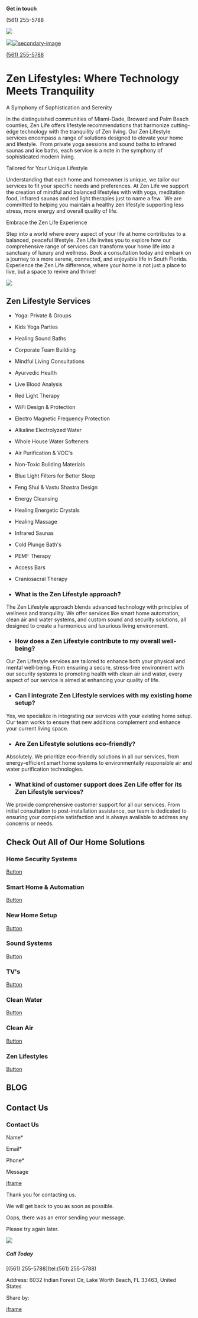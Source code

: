 **Get in touch**

(561) 255-5788

[![](https://irp.cdn-website.com/ec518403/dms3rep/multi/Zen-life-logo-black-1920w.webp)](https://www.gozen.life/)

[![](https://irp.cdn-website.com/ec518403/dms3rep/multi/Zen-Life-Logo-1920w.webp)![secondary-image](https://irp.cdn-website.com/ec518403/dms3rep/multi/Zen-life-logo-black-1920w.webp)](https://www.gozen.life/)

[(561) 255-5788](https://www.gozen.life/)

# Zen Lifestyles: Where Technology Meets Tranquility

A Symphony of Sophistication and Serenity

In the distinguished communities of Miami-Dade, Broward and Palm Beach counties, Zen Life offers lifestyle recommendations that harmonize cutting-edge technology with the tranquility of Zen living. Our Zen Lifestyle services encompass a range of solutions designed to elevate your home and lifestyle.  From private yoga sessions and sound baths to infrared saunas and ice baths, each service is a note in the symphony of sophisticated modern living.

Tailored for Your Unique Lifestyle

Understanding that each home and homeowner is unique, we tailor our services to fit your specific needs and preferences. At Zen Life we support the creation of mindful and balanced lifestyles with with yoga, meditation food, infrared saunas and red light therapies just to name a few.  We are committed to helping you maintain a healthy zen lifestyle supporting less stress, more energy and overall quality of life.

Embrace the Zen Life Experience

Step into a world where every aspect of your life at home contributes to a balanced, peaceful lifestyle. Zen Life invites you to explore how our comprehensive range of services can transform your home life into a sanctuary of luxury and wellness. Book a consultation today and embark on a journey to a more serene, connected, and enjoyable life in South Florida. Experience the Zen Life difference, where your home is not just a place to live, but a space to revive and thrive!

![](https://irp.cdn-website.com/ec518403/dms3rep/multi/family-yoga-1920w.webp)

## Zen Lifestyle Services

- Yoga: Private & Groups
- Kids Yoga Parties
- Healing Sound Baths
- Corporate Team Building
- Mindful Living Consultations
- Ayurvedic Health
- Live Blood Analysis
- Red Light Therapy

- WiFi Design & Protection
- Electro Magnetic Frequency Protection
- Alkaline Electrolyzed Water
- Whole House Water Softeners
- Air Purification & VOC's
- Non-Toxic Building Materials
- Blue Light Filters for Better Sleep

- Feng Shui & Vastu Shastra Design
- Energy Cleansing
- Healing Energetic Crystals
- Healing Massage
- Infrared Saunas
- Cold Plunge Bath's
- PEMF Therapy
- Access Bars
- Craniosacral Therapy

- ### What is the Zen Lifestyle approach?



















The Zen Lifestyle approach blends advanced technology with principles of wellness and tranquility. We offer services like smart home automation, clean air and water systems, and custom sound and security solutions, all designed to create a harmonious and luxurious living environment.

- ### How does a Zen Lifestyle contribute to my overall well-being?



















Our Zen Lifestyle services are tailored to enhance both your physical and mental well-being. From ensuring a secure, stress-free environment with our security systems to promoting health with clean air and water, every aspect of our service is aimed at enhancing your quality of life.

- ### Can I integrate Zen Lifestyle services with my existing home setup?



















Yes, we specialize in integrating our services with your existing home setup. Our team works to ensure that new additions complement and enhance your current living space.

- ### Are Zen Lifestyle solutions eco-friendly?



















Absolutely. We prioritize eco-friendly solutions in all our services, from energy-efficient smart home systems to environmentally responsible air and water purification technologies.

- ### What kind of customer support does Zen Life offer for its Zen Lifestyle services?



















We provide comprehensive customer support for all our services. From initial consultation to post-installation assistance, our team is dedicated to ensuring your complete satisfaction and is always available to address any concerns or needs.


## Check Out All of Our Home Solutions

### Home Security Systems

[Button](https://www.gozen.life/services/home-security)

### Smart Home & Automation

[Button](https://www.gozen.life/services/smart-home-automation)

### New Home Setup

[Button](https://www.gozen.life/services/new-home-setup)

### Sound Systems

[Button](https://www.gozen.life/services/sound-systems)

### TV's

[Button](https://www.gozen.life/services/tvs)

### Clean Water

[Button](https://www.gozen.life/services/clean-water)

### Clean Air

[Button](https://www.gozen.life/services/clean-air)

### Zen Lifestyles

[Button](https://www.gozen.life/services/zen-lifestyles)

## BLOG

## Contact Us

### Contact Us

Name\*

Email\*

Phone\*

Message

[iframe](https://www.google.com/recaptcha/api2/anchor?ar=1&k=6LeiWB8UAAAAAHYnVJM7_-7ap6bXCUNGiv7bBPME&co=aHR0cHM6Ly93d3cuZ296ZW4ubGlmZTo0NDM.&hl=en&v=rW64dpMGAGrjU7JJQr9xxPl8&theme=light&size=invisible&badge=bottomleft&cb=1e9tjaplvio0)

Thank you for contacting us.

We will get back to you as soon as possible.

Oops, there was an error sending your message.

Please try again later.

![](https://irp.cdn-website.com/ec518403/dms3rep/multi/zen-life-shadow-373w.webp)

##### Call Today

[(561) 255-5788](tel:(561) 255-5788)

Address: 6032 Indian Forest Cir, Lake Worth Beach, FL 33463, United States

Share by:

[iframe](https://www.google.com/recaptcha/api2/bframe?hl=en&v=rW64dpMGAGrjU7JJQr9xxPl8&k=6LeiWB8UAAAAAHYnVJM7_-7ap6bXCUNGiv7bBPME)